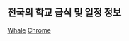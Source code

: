 ## 전국의 학교 급식 및 일정 정보

[Whale](https://store.whale.naver.com/detail/igacokmbgjalgongkebmeaghkikdapba)
[Chrome](https://chrome.google.com/webstore/detail/%EC%A0%84%EA%B5%AD%EC%9D%98-%ED%95%99%EA%B5%90-%EA%B8%89%EC%8B%9D-%EB%B0%8F-%EC%9D%BC%EC%A0%95-%EC%A0%95%EB%B3%B4/kkeigckbhoaeeimpljbgdahffdefighg)
